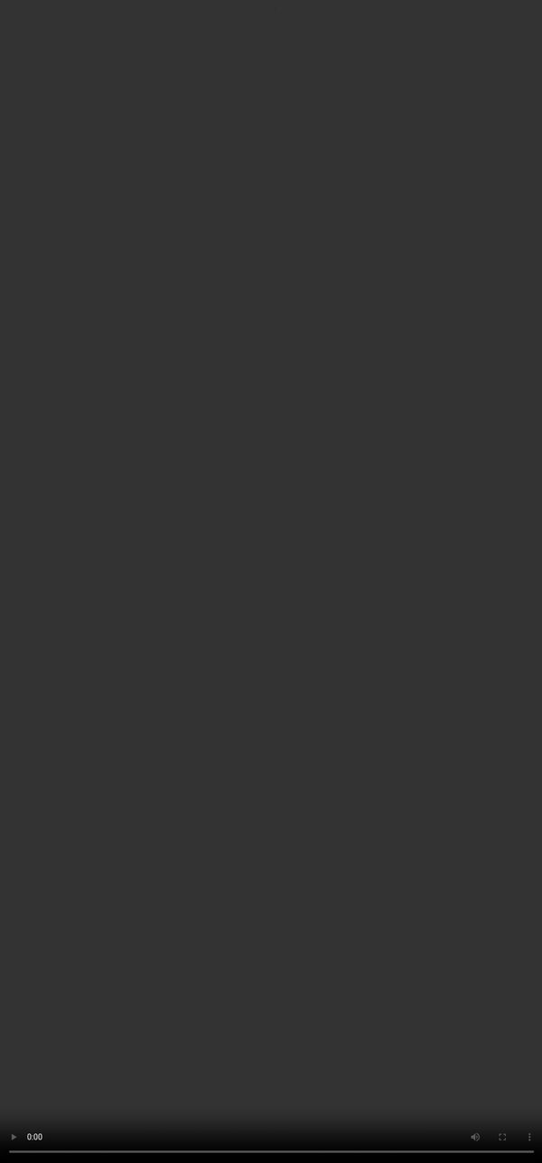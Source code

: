 ```yaml
---
theme: mrtnvh
routerMode: 'hash'
layout: cover

fonts:
  sans: Inter Tight
  weights: '400,700,800'
  mono: "IBM Plex Mono"

# the image source
background: ./images/distinct-mind-Js9auX5_9R8-unsplash-edited.jpg
backgroundCredits: 'Original photo by Distinct Mind on Unsplash (https://unsplash.com/photos/Js9auX5_9R8)'
---
```


---
layout: center
---

<h1 class="text-15xl text-center">CSS</h1>

---
layout: center
---
<div class="text-center">
  <h1 class="text-9xl">Abstractions</h1>
  (eg. Tailwind, Bootstrap, Sass, …)
</div>

---
layout: center
---

<h1 class="text-12xl text-center">Expert</h1>

---
layout: black
---


---
layout: cover
background: ./images/photo-1511936606692-5e0d73f6b638.avif
backgroundCredits: 'Original photo by Nathan Ziemanski on Unsplash (https://unsplash.com/photos/hjW4o5XfCzc)'
---

---
layout: cover
background: ./images/photo-1619266465172-02a857c3556d.avif
backgroundCredits: 'Original photo by Tetiana Grypachevska on Unsplash (https://unsplash.com/photos/80x3QULJDN4)'
---

---
layout: center
---

<div class="flex flex-col items-center justify-center h-full text-center">
  <h1>
    <a href="https://mrtnvh.com" target="_blank" rel="nofollow noopener">
      <img
        class="h-32"
        src="/images/mrtnvh-logo.svg"
      />
    </a>
  </h1>
</div>

---
layout: cover
background: ./images/io-roles.svg
---

---
layout: cover
background: ./images/cascade-og.svg
---

---
layout: cover
background: ./images/cascade-origin-importance.svg
---

---

screenshot devtools font size

---
layout: cover
background: ./images/cascade-element-attached.svg
---

---
layout: code
---

```html
<h1 style="font-size: 6rem;">
  Heading
</h1>
```

<style>
  .slidev-layout.code {
    align-items: center;

    pre code {
      font-size: 2rem;
      line-height: 1.5;
    }
  }
</style>

---
layout: code
---

```html
<h1 style="font-size: 6rem;">
  Heading
</h1>

<!-- Does not equal -->

<h1 class="text-18xl">
  Heading
</h1>

```

<style>
  .slidev-layout.code {
    align-items: center;

    pre code {
      font-size: 2rem;
      line-height: 1.5;
    }
  }
</style>

---
layout: cover
background: ./images/cascade-selector-specificity.svg
---

---
layout: code
---

```css
#app {}

::after {}

h1 {}

:empty {}

.component {}

[data-reset] {}

:where(.component) {}

* {}
```

<style>
  .slidev-layout.code {
    align-items: center;

    pre code {
      font-size: 1.1rem;
      line-height: 1.5;
    }
  }
</style>

---
layout: center
---

<div class="text-center">


<p class="text-8xl font-extrabold">
(
<span style="color:#0065ff">A</span>,
<span style="color:#ff00e6">B</span>,
<span style="color:#ff0000">C</span>
)
</p>

(
<span style="color:#0065ff">ids</span>,
<span style="color:#ff00e6">(pseudo-)classes and attributes</span>,
<span style="color:#ff0000">(pseudo-)elements</span>
)

<br/>

[Polypane CSS specificity calculator](https://polypane.app/css-specificity-calculator)

</div>

---
layout: cover
background: ./images/cascade-order-of-appearance.svg
---

---
layout: code
---

```css
a {
  color: aqua;
}

a {
  color: chocolate;
}

a {
  color: peachpuff;
}
```

<style>
  .slidev-layout.code {
    align-items: center;

    pre code {
      font-size: 1.5rem;
      line-height: 1.5;
    }
  }
</style>

---
layout: cover
background: ./images/cascade-og.svg
---

---
layout: cover
background: ./images/spongebob-anxious.gif
---

---
layout: cover
background: ./images/patrick-thinking.png
---

---
layout: center
---

<h1 class="text-9xl text-center">OOCSS</h1>

---
layout: center
---

<h1 class="text-9xl text-center">SMACSS</h1>



---
layout: code
---

```css
/* BEM */

.component {}
.component__descendent {}
.component--modifier {}
```

<style>
  .slidev-layout.code {
    align-items: center;

    pre code {
      font-size: 1.5rem;
      line-height: 1.5;
    }
  }
</style>

---
layout: code
---


```css
/* SMACSS */

.MyComponent {}
.MyComponent--modifier {}
.MyComponent-descendent {}
.MyComponent.is-state {}
```

<style>
  .slidev-layout.code {
    align-items: center;

    pre code {
      font-size: 1.5rem;
      line-height: 1.5;
    }
  }
</style>

---
layout: code
---



```css
/* CSS Modules */
.3j5Qdsdfi39 {
  color: red;
}

/* Vue */
[data-v-2259250b].card {
  font-family: fantasy;
}

/* Astro */
.layout:where(.astro-5HCE7SGA) {
  color: rebeccapurple;
}
```

<style>
  .slidev-layout.code {
    align-items: center;

    pre code {
    font-size: 1.25rem;
    line-height: 1.5;
    }
  }
</style>

---
layout: code
---

```html
<!-- Tailwind -->
<div class="flex items-center space-x-2 text-base">
  <h4 class="font-semibold text-slate-900">Contributors</h4>
  <span class="rounded-full bg-slate-100 px-2 py-1 text-xs font-semibold text-slate-700">204</span>
</div>
```

<style>
  .slidev-layout.code {
    align-items: center;

    pre code {
    font-size: 1.5rem;
    line-height: 1.5;
    }
  }
</style>

---
layout: center
---

<h1 class="text-7xl text-center">Keep specificity <span style="color:#0065ff">low</span></h1>

---
layout: cover
background: ./images/spongebob-new-pants.jpg
---

---
layout: cover
background: ./images/cascade-is-where.svg
---

---
layout: code
---

```css
/* 0,2,1 */
button:is(:hover, :focus-visible, :active):disabled {}

/* 0,1,1 */
button:where(:hover, :focus-visible, :active):disabled {}
```

<style>
  .slidev-layout.code {
    align-items: center;

    pre code {
    font-size: 1.5rem;
    line-height: 1.5;
    }
  }
</style>

---
layout: code
---

```css
/* 1,1,1 */
button:is(#action, :hover):disabled {}

/* 0,1,1 */
button:where(#action, :hover):disabled {}
```

<style>
  .slidev-layout.code {
    align-items: center;

    pre code {
    font-size: 1.5rem;
    line-height: 1.5;
    }
  }
</style>

---
layout: cover
background: ./images/cascade-cascade-layers.svg
---

---
layout: code
---

```css
.table { table-layout: fixed; }

@layer reset {
  body { font-family: serif; }
}

@layer components {
  .card { background-color: white; }
}

@layer utility {
  .flex { display: flex; }
}

```

<style>
  .slidev-layout.code {
    align-items: center;

    pre code {
    font-size: 1.2rem;
    line-height: 1.5;
    }
  }
</style>

---
layout: code
---

```css
/* Unlayered: Highest priority */
.table { table-layout: fixed; }

/* Lowest priority */
@layer reset {
  body { font-family: serif; }
}

/* 3rd highest priority */
@layer components {
  .card { background-color: white; }
}

/* 2nd highest priority */
@layer utility {
  .flex { display: flex; }
}
```

<style>
  .slidev-layout.code {
    align-items: center;

    pre code {
    font-size: 1.2rem;
    line-height: 1.5;
    }
  }
</style>

---
layout: code
---

```css
@layer reset, components, utility;
```

<style>
  .slidev-layout.code {
    align-items: center;

    pre code {
    font-size: 2rem;
    line-height: 1.5;
    }
  }
</style>

---
layout: code
---

```css
@layer utility, reset, components;
```

<style>
  .slidev-layout.code {
    align-items: center;

    pre code {
    font-size: 2rem;
    line-height: 1.5;
    }
  }
</style>

---
layout: code
---

```css
@layer utility, components, reset;

/* Unlayered: Highest priority */
.table { table-layout: fixed; }

/* 2nd highest priority */
@layer reset {
  body { font-family: serif; }
}

/* 3rd highest priority */
@layer components {
  .card { background-color: white; }
}

/* Lowest priority */
@layer utility {
  .flex { display: flex; }
}
```

<style>
  .slidev-layout.code {
    align-items: center;

    pre code {
    font-size: 1.05rem;
    line-height: 1.5;
    }
  }
</style>

---
layout: cover
background: ./images/cascade-cascade-layers.svg
---

---
layout: cover
background: ./images/cascade-encapsulation.svg
---

---
layout: center
---

<h1 class="text-8xl text-center">Web Components</h1>

---
layout: center
---

<h1 class="text-8xl text-center line-through">Web Components</h1>

---
layout: center
---

- **Encapsulation** of cascade & specificity.
- **Inheritance** just works.
- **::part** pseudo-element, we can target Shadow DOM parts from the Light DOM.
- **::slotted** pseudo-element, we can target the first layer slotted elements from within the Shadow DOM.

---
layout: cover
background: ./images/cascade-encapsulation.svg
---

---
layout: center
---

<h1 class="text-8xl text-center line-through">Web Components</h1>

---
layout: center
---

<h1 class="text-9xl text-center" style="line-height: 0.8">Web Components!</h1>

---
layout: cover
background: ./images/lucien.jpg
---

---
layout: cover
background: ./images/cascade-scope.svg
---

---
layout: code
---

```html
<div>
  <style scoped>
    .table { table-layout: fixed; }
  </style>

  <!-- Fixed table-layout -->
  <table class="table"></table>
</div>

<!-- No fixed table-layout -->
<table class="table"></table>
```

<style>
  .slidev-layout.code {
    align-items: center;

    pre code {
      font-size: 1.5rem;
      line-height: 1.5;
    }
  }
</style>

---
layout: code
---

```html
<div>
  <style scoped>
    .table { table-layout: fixed; }
  </style>

  <!-- Fixed table-layout -->
  <table class="table"></table>
</div>

<!-- No fixed table-layout -->
<table class="table"></table>
```

<style>
  .slidev-layout.code {
    align-items: center;

    pre code {
      font-size: 1.5rem;
      line-height: 1.5;
      text-decoration: line-through;
    }
  }
</style>

---
layout: cover
background: ./images/neuralyzer.jpeg
---

---
layout: cover
background: ./images/cascade-scope.svg
---

---
layout: code
---

```css
@scope (.light-scheme) {
  /* Only match links inside a light-scheme */
  a {
    color: darkmagenta;
  }
}
```

<style>
  .slidev-layout.code {
    align-items: center;

    pre code {
      font-size: 1.5rem;
      line-height: 1.5;
    }
  }
</style>

---
layout: code
---

```html
<div class="light-scheme">
  <!-- darkmagenta -->
  <a href="#">Link</a>
</div>

<!-- Not darkmagenta -->
<a href="#">Link</a>
```

```css
@scope (.light-scheme) {
  a {
    color: darkmagenta;
  }
}
```

<style>
  .slidev-layout.code {
    align-items: center;

    pre code {
      font-size: 1.5rem;
      line-height: 1.5;
    }
  }
</style>


---
layout: code
---

```css
@scope (.media-object) to (.content > *) {
  img {
    border-radius: 50%;
  }
  .content {
    padding: 1em;
  }
}
```

<style>
  .slidev-layout.code {
    align-items: center;

    pre code {
      font-size: 1.5rem;
      line-height: 1.5;
    }
  }
</style>

---
layout: code
---

```html
<div class="media-object">
  
  <!-- Border-radius -->
  <img src="red-mist-squidward.jpg" />

  <div class="content">
    <!-- No  border-radius -->
    <img src="red-mist-squidward.jpg" />
  </div>
</div>

<!-- No  border-radius -->
<img src="ramone-dinos.jpg" />
```

```css
@scope (.media-object) to (.content > *) {
  img {
    border-radius: 50%;
  }
}
```

<style>
  .slidev-layout.code {
    align-items: center;

    pre code {
      font-size: 1rem;
      line-height: 1.5;
    }
  }
</style>

---
layout: code
---

```html
<!-- Local scoping with <style> -->
<div>
  <style>
    @scope {
      p { color: red; }
    }
  </style>
  <p>this is red</p>
</div>
<p>not red</p>
```

<style>
  .slidev-layout.code {
    align-items: center;

    pre code {
      font-size: 1.5rem;
      line-height: 1.5;
    }
  }
</style>

---
layout: code
---

```css
@scope (.parent-scope) {
  @scope (:scope > .child-scope) to (:scope .limit) {
    :scope .content {
      color: red;
    }
  }
}

/* equals */

@scope (.parent-scope > .child-scope) to (.parent-scope > .child-scope .limit) {
  .parent-scope > .child-scope .content {
    color: red;
  }
}
```

<style>
  .slidev-layout.code {
    align-items: center;

    pre code {
      font-size: 1rem;
      line-height: 1.5;
    }
  }
</style>


---
layout: cover
background: ./images/cascade-scope.svg
---

---
layout: code
---

```html
<header>
  <nav>
    <a href="/test">Test</a>
    <a href="/test">Test</a>
    <a href="/test">Test</a>
  </nav>
  <a href="/test">Test</a>
</header>
```

```css
@scope (nav) {
  /* (0,0,1) */
  a {
    color: lime;
  }
}

/* (0,0,2) */
header a { 
  color: hotpink;
}
```

<style>
  .slidev-layout.code {
    align-items: center;

    pre code {
      font-size: 1rem;
      line-height: 1.5;
    }
  }
</style>

---
layout: cover
background: ./images/scope-browser-support.svg
---

---
layout: cover
background: ./images/golden-era-css.jpg
---


---
layout: black
---

---
layout: black
---

<video autoplay controls>
  <source src="/videos/unlimited-power_1.mp4" type="video/mp4">
</video>

<style>
  video {
    position: absolute;
    inset: 0;
    width: calc(100% + 2px);
    height: calc(100% + 2px);
  }
</style>

---
layout: center
---

<h1 class="text-15xl text-center">✌️</h1>